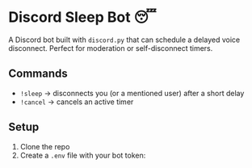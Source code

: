 # Discord Sleep Bot 😴

A Discord bot built with `discord.py` that can schedule a delayed voice disconnect.
Perfect for moderation or self-disconnect timers.

## Commands
- `!sleep` → disconnects you (or a mentioned user) after a short delay
- `!cancel` → cancels an active timer

## Setup
1. Clone the repo
2. Create a `.env` file with your bot token:
